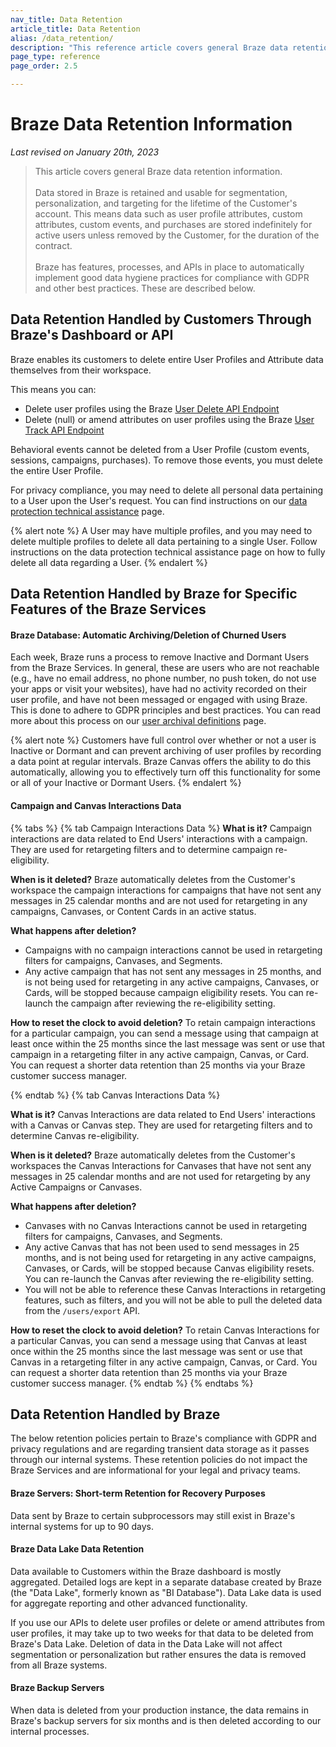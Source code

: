 ```yaml
---
nav_title: Data Retention
article_title: Data Retention
alias: /data_retention/
description: "This reference article covers general Braze data retention information."
page_type: reference
page_order: 2.5

---
```


<!--
Warning! Don't make any changes to this document without approval from the legal department.
-->

# Braze Data Retention Information

*Last revised on January 20th, 2023*

> This article covers general Braze data retention information.<br><br>Data stored in Braze is retained and usable for segmentation, personalization, and targeting for the lifetime of the Customer's account. This means data such as user profile attributes, custom attributes, custom events, and purchases are stored indefinitely for active users unless removed by the Customer, for the duration of the contract.<br><br>Braze has features, processes, and APIs in place to automatically implement good data hygiene practices for compliance with GDPR and other best practices. These are described below.

## Data Retention Handled by Customers Through Braze's Dashboard or API

Braze enables its customers to delete entire User Profiles and Attribute data themselves from their workspace.

This means you can: 
- Delete user profiles using the Braze [User Delete API Endpoint]({{site.baseurl}}/api/endpoints/user_data/post_user_delete/) 
- Delete (null) or amend attributes on user profiles using the Braze [User Track API Endpoint]({{site.baseurl}}/api/endpoints/user_data/post_user_track/)

Behavioral events cannot be deleted from a User Profile (custom events, sessions, campaigns, purchases). To remove those events, you must delete the entire User Profile.

For privacy compliance, you may need to delete all personal data pertaining to a User upon the User's request. You can find instructions on our [data protection technical assistance]({{site.baseurl}}/help/dp-technical-assistance/#the-right-to-erasure) page.

{% alert note %}
A User may have multiple profiles, and you may need to delete multiple profiles to delete all data pertaining to a single User. Follow instructions on the data protection technical assistance page on how to fully delete all data regarding a User.
{% endalert %}

## Data Retention Handled by Braze for Specific Features of the Braze Services

#### Braze Database: Automatic Archiving/Deletion of Churned Users

Each week, Braze runs a process to remove Inactive and Dormant Users from the Braze Services. In general, these are users who are not reachable (e.g., have no email address, no phone number, no push token, do not use your apps or visit your websites), have had no activity recorded on their user profile, and have not been messaged or engaged with using Braze. This is done to adhere to GDPR principles and best practices. You can read more about this process on our [user archival definitions]({{site.baseurl}}/user_guide/data_and_analytics/user_data_collection/user_archival/) page.

{% alert note %} 
Customers have full control over whether or not a user is Inactive or Dormant and can prevent archiving of user profiles by recording a data point at regular intervals. Braze Canvas offers the ability to do this automatically, allowing you to effectively turn off this functionality for some or all of your Inactive or Dormant Users. 
{% endalert %}

#### Campaign and Canvas Interactions Data 

{% tabs %}
{% tab Campaign Interactions Data %}
**What is it?** Campaign interactions are data related to End Users' interactions with a campaign. They are used for retargeting filters and to determine campaign re-eligibility.

**When is it deleted?** Braze automatically deletes from the Customer's workspace the campaign interactions for campaigns that have not sent any messages in 25 calendar months and are not used for retargeting in any campaigns, Canvases, or Content Cards in an active status.

**What happens after deletion?**

- Campaigns with no campaign interactions cannot be used in retargeting filters for campaigns, Canvases, and Segments.
- Any active campaign that has not sent any messages in 25 months, and is not being used for retargeting in any active campaigns, Canvases, or Cards, will be stopped because campaign eligibility resets. You can re-launch the campaign after reviewing the re-eligibility setting.

**How to reset the clock to avoid deletion?** To retain campaign interactions for a particular campaign, you can send a message using that campaign at least once within the 25 months since the last message was sent or use that campaign in a retargeting filter in any active campaign, Canvas, or Card. You can request a shorter data retention than 25 months via your Braze customer success manager.

{% endtab %}
{% tab Canvas Interactions Data %}

**What is it?** Canvas Interactions are data related to End Users' interactions with a Canvas or Canvas step. They are used for retargeting filters and to determine Canvas re-eligibility.

**When is it deleted?** Braze automatically deletes from the Customer's workspaces the Canvas Interactions for Canvases that have not sent any messages in 25 calendar months and are not used for retargeting by any Active Campaigns or Canvases.

**What happens after deletion?**
- Canvases with no Canvas Interactions cannot be used in retargeting filters for campaigns, Canvases, and Segments.
- Any active Canvas that has not been used to send messages in 25 months, and is not being used for retargeting in any active campaigns, Canvases, or Cards, will be stopped because Canvas eligibility resets. You can re-launch the Canvas after reviewing the re-eligibility setting.
- You will not be able to reference these Canvas Interactions in retargeting features, such as filters, and you will not be able to pull the deleted data from the `/users/export` API.

**How to reset the clock to avoid deletion?** To retain Canvas Interactions for a particular Canvas, you can send a message using that Canvas at least once within the 25 months since the last message was sent or use that Canvas in a retargeting filter in any active campaign, Canvas, or Card. You can request a shorter data retention than 25 months via your Braze customer success manager.
{% endtab %}
{% endtabs %}

## Data Retention Handled by Braze

The below retention policies pertain to Braze's compliance with GDPR and privacy regulations and are regarding transient data storage as it passes through our internal systems. These retention policies do not impact the Braze Services and are informational for your legal and privacy teams.

#### Braze Servers: Short-term Retention for Recovery Purposes

Data sent by Braze to certain subprocessors may still exist in Braze's internal systems for up to 90 days.

#### Braze Data Lake Data Retention

Data available to Customers within the Braze dashboard is mostly aggregated. Detailed logs are kept in a separate database created by Braze (the "Data Lake", formerly known as "BI Database"). Data Lake data is used for aggregate reporting and other advanced functionality.

If you use our APIs to delete user profiles or delete or amend attributes from user profiles, it may take up to two weeks for that data to be deleted from Braze's Data Lake. Deletion of data in the Data Lake will not affect segmentation or personalization but rather ensures the data is removed from all Braze systems.

#### Braze Backup Servers

When data is deleted from your production instance, the data remains in Braze's backup servers for six months and is then deleted according to our internal processes.
